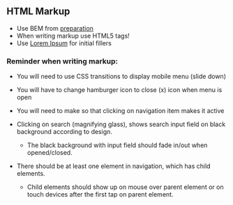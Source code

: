 ## HTML Markup

* Use BEM from [preparation](/requirements/00-preparation.md)
* When writing markup use HTML5 tags!
* Use [Lorem Ipsum](https://www.lipsum.com/) for initial fillers

### Reminder when writing markup:

* You will need to use CSS transitions to display mobile menu (slide down)  
* You will have to change hamburger icon to close (x) icon when menu is open  
* You will need to make so that clicking on navigation item makes it active
* Clicking on search (magnifying glass), shows search input field on black background according to design.
    * The black background with input field should fade in/out when opened/closed.
    
* There should be at least one element in navigation, which has child elements.
    * Child elements should show up on mouse over parent element or on touch devices after the first tap on parent element.
